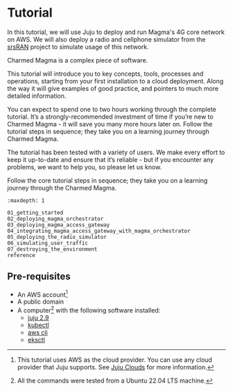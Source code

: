 # Tutorial

In this tutorial, we will use Juju to deploy and run Magma's 4G core network on AWS. We will also
deploy a radio and cellphone simulator from the [srsRAN](https://www.srslte.com/) project to
simulate usage of this network.

Charmed Magma is a complex piece of software.

This tutorial will introduce you to key concepts, tools, processes and
operations, starting from your first installation to a cloud deployment.
Along the way it will give examples of good practice, and pointers to much
more detailed information.

You can expect to spend one to two hours working through the complete
tutorial. It’s a strongly-recommended investment of time if you’re new to
Charmed Magma - it will save you many more hours later on. Follow the
tutorial steps in sequence; they take you on a learning journey through Charmed Magma.

The tutorial has been tested with a variety of users. We make every effort to
keep it up-to-date and ensure that it’s reliable - but if you encounter any
problems, we want to help you, so please let us know.

Follow the core tutorial steps in sequence; they take you on a learning
journey through the Charmed Magma.

```{toctree}
:maxdepth: 1

01_getting_started
02_deploying_magma_orchestrator
03_deploying_magma_access_gateway
04_integrating_magma_access_gateway_with_magma_orchestrator
05_deploying_the_radio_simulator
06_simulating_user_traffic
07_destroying_the_environment
reference
```

## Pre-requisites

* An AWS account[^1]
* A public domain
* A computer[^2] with the following software installed:
   * [juju 2.9](https://juju.is/docs/olm/install-juju)
   * [kubectl](https://kubernetes.io/docs/tasks/tools/)
   * [aws cli](https://docs.aws.amazon.com/cli/latest/userguide/getting-started-install.html)
   * [eksctl](https://docs.aws.amazon.com/eks/latest/userguide/eksctl.html)

[^1]: This tutorial uses AWS as the cloud provider. You can use any cloud provider that Juju supports. See [Juju Clouds](https://juju.is/docs/olm/juju-supported-clouds) for more information.
[^2]: All the commands were tested from a Ubuntu 22.04 LTS machine.
